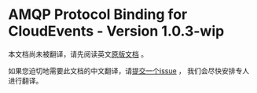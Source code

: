 # AMQP Protocol Binding for CloudEvents - Version 1.0.3-wip

本文档尚未被翻译，请先阅读英文[原版文档](../../../bindings/amqp-protocol-binding.md) 。

如果您迫切地需要此文档的中文翻译，请[提交一个issue](https://github.com/cloudevents/spec/issues) ，
我们会尽快安排专人进行翻译。